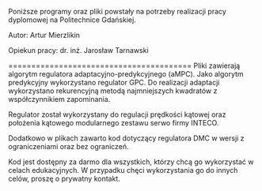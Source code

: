 Poniższe programy oraz pliki powstały na potrzeby realizacji pracy dyplomowej na Politechnice Gdańskiej.

Autor: Artur Mierzlikin

Opiekun pracy: dr. inż. Jarosław Tarnawski

========================================
Pliki zawierają algorytm regulatora adaptacyjno-predykcyjnego (aMPC). Jako algorytm predykcyjny wykorzystano regulator GPC. 
Do realizacji adaptacji wykorzystano rekurencyjną metodą najmniejszych kwadratów z współczynnikiem zapominania.

Regulator został wykorzystany do regulacji prędkości kątowej oraz położenia kątowego modularnego zestawu serwo firmy INTECO.

Dodatkowo w plikach zawarto kod dotyczący regulatora DMC w wersji z ograniczeniami oraz bez ograniczeń.

Kod jest dostępny za darmo dla wszystkich, którzy chcą go wykorzystać w celach edukacyjnych.
W przypadku chęci wykorzystania go do innych celów, proszę o prywatny kontakt.
